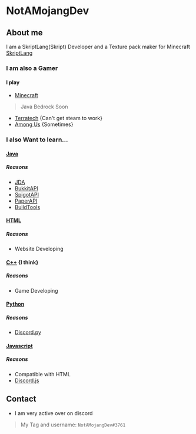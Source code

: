 # NotAMojangDev

## About me
I am a SkriptLang(Skript) Developer and a Texture pack maker for Minecraft
[SkriptLang](https://github.com/SkriptLang/Skript/)

### I am also a Gamer
#### I play
- [Minecraft](https://minecraft.net/)
> Java
> Bedrock Soon
- [Terratech](https://terratechgame.com/) {Can't get steam to work}
- [Among Us](https://www.innersloth.com/games/among-us/) {Sometimes}

### I also Want to learn...
#### [Java](https://java.com/)
##### Reasons
- [JDA](https://github.com/DV8FromTheWorld/JDA)
- [BukkitAPI](https://hub.spigotmc.org/javadocs/bukkit/)
- [SpigotAPI](https://hub.spigotmc.org/nexus/content/repositories/snapshots/org/spigotmc/spigot-api/)
- [PaperAPI](https://papermc.io/javadocs/paper/1.16/)
- [BuildTools](https://hub.spigotmc.org/jenkins/job/BuildTools/)
#### [HTML](https://HTML.com/)
##### Reasons
- Website Developing
#### [C++](https://isocpp.org/) {I think}
##### Reasons
- Game Developing
#### [Python](https://python.org/)
##### Reasons
- [Discord.py](https://discordpy.readthedocs.io/en/stable/#)
#### [Javascript](https://javascript.com/)
##### Reasons
- Compatible with HTML
- [Discord.js](https://discord.js.org/)

## Contact
- I am very active over on discord
> My Tag and username: `NotAMojangDev#3761`
